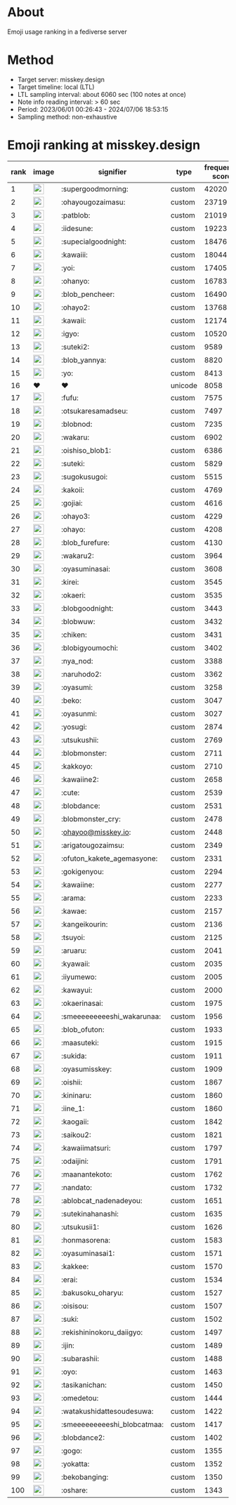 # About
Emoji usage ranking in a fediverse server

# Method
- Target server: misskey.design
- Target timeline: local (LTL)
- LTL sampling interval: about 6060 sec (100 notes at once)
- Note info reading interval: > 60 sec
- Period: 2023/06/01 00:26:43 - 2024/07/06 18:53:15 
- Sampling method: non-exhaustive

# Emoji ranking at misskey.design

|rank|image|signifier|type|frequency score|
|----|----|----|----|----|
|1|<img height="24" src="https://misskey.design/emoji/supergoodmorning.webp">|:supergoodmorning:|custom|42020|
|2|<img height="24" src="https://misskey.design/emoji/ohayougozaimasu.webp">|:ohayougozaimasu:|custom|23719|
|3|<img height="24" src="https://misskey.design/emoji/patblob.webp">|:patblob:|custom|21019|
|4|<img height="24" src="https://misskey.design/emoji/iidesune.webp">|:iidesune:|custom|19223|
|5|<img height="24" src="https://misskey.design/emoji/supecialgoodnight.webp">|:supecialgoodnight:|custom|18476|
|6|<img height="24" src="https://misskey.design/emoji/kawaiii.webp">|:kawaiii:|custom|18044|
|7|<img height="24" src="https://misskey.design/emoji/yoi.webp">|:yoi:|custom|17405|
|8|<img height="24" src="https://misskey.design/emoji/ohanyo.webp">|:ohanyo:|custom|16783|
|9|<img height="24" src="https://misskey.design/emoji/blob_pencheer.webp">|:blob_pencheer:|custom|16490|
|10|<img height="24" src="https://misskey.design/emoji/ohayo2.webp">|:ohayo2:|custom|13768|
|11|<img height="24" src="https://misskey.design/emoji/kawaii.webp">|:kawaii:|custom|12174|
|12|<img height="24" src="https://misskey.design/emoji/igyo.webp">|:igyo:|custom|10520|
|13|<img height="24" src="https://misskey.design/emoji/suteki2.webp">|:suteki2:|custom|9589|
|14|<img height="24" src="https://misskey.design/emoji/blob_yannya.webp">|:blob_yannya:|custom|8820|
|15|<img height="24" src="https://misskey.design/emoji/yo.webp">|:yo:|custom|8413|
|16|❤|❤|unicode|8058|
|17|<img height="24" src="https://misskey.design/emoji/fufu.webp">|:fufu:|custom|7575|
|18|<img height="24" src="https://misskey.design/emoji/otsukaresamadseu.webp">|:otsukaresamadseu:|custom|7497|
|19|<img height="24" src="https://misskey.design/emoji/blobnod.webp">|:blobnod:|custom|7235|
|20|<img height="24" src="https://misskey.design/emoji/wakaru.webp">|:wakaru:|custom|6902|
|21|<img height="24" src="https://misskey.design/emoji/oishiso_blob1.webp">|:oishiso_blob1:|custom|6386|
|22|<img height="24" src="https://misskey.design/emoji/suteki.webp">|:suteki:|custom|5829|
|23|<img height="24" src="https://misskey.design/emoji/sugokusugoi.webp">|:sugokusugoi:|custom|5515|
|24|<img height="24" src="https://misskey.design/emoji/kakoii.webp">|:kakoii:|custom|4769|
|25|<img height="24" src="https://misskey.design/emoji/gojiai.webp">|:gojiai:|custom|4616|
|26|<img height="24" src="https://misskey.design/emoji/ohayo3.webp">|:ohayo3:|custom|4229|
|27|<img height="24" src="https://misskey.design/emoji/ohayo.webp">|:ohayo:|custom|4208|
|28|<img height="24" src="https://misskey.design/emoji/blob_furefure.webp">|:blob_furefure:|custom|4130|
|29|<img height="24" src="https://misskey.design/emoji/wakaru2.webp">|:wakaru2:|custom|3964|
|30|<img height="24" src="https://misskey.design/emoji/oyasuminasai.webp">|:oyasuminasai:|custom|3608|
|31|<img height="24" src="https://misskey.design/emoji/kirei.webp">|:kirei:|custom|3545|
|32|<img height="24" src="https://misskey.design/emoji/okaeri.webp">|:okaeri:|custom|3535|
|33|<img height="24" src="https://misskey.design/emoji/blobgoodnight.webp">|:blobgoodnight:|custom|3443|
|34|<img height="24" src="https://misskey.design/emoji/blobwuw.webp">|:blobwuw:|custom|3432|
|35|<img height="24" src="https://misskey.design/emoji/chiken.webp">|:chiken:|custom|3431|
|36|<img height="24" src="https://misskey.design/emoji/blobigyoumochi.webp">|:blobigyoumochi:|custom|3402|
|37|<img height="24" src="https://misskey.design/emoji/nya_nod.webp">|:nya_nod:|custom|3388|
|38|<img height="24" src="https://misskey.design/emoji/naruhodo2.webp">|:naruhodo2:|custom|3362|
|39|<img height="24" src="https://misskey.design/emoji/oyasumi.webp">|:oyasumi:|custom|3258|
|40|<img height="24" src="https://misskey.design/emoji/beko.webp">|:beko:|custom|3047|
|41|<img height="24" src="https://misskey.design/emoji/oyasunmi.webp">|:oyasunmi:|custom|3027|
|42|<img height="24" src="https://misskey.design/emoji/yosugi.webp">|:yosugi:|custom|2874|
|43|<img height="24" src="https://misskey.design/emoji/utsukushii.webp">|:utsukushii:|custom|2769|
|44|<img height="24" src="https://misskey.design/emoji/blobmonster.webp">|:blobmonster:|custom|2711|
|45|<img height="24" src="https://misskey.design/emoji/kakkoyo.webp">|:kakkoyo:|custom|2710|
|46|<img height="24" src="https://misskey.design/emoji/kawaiine2.webp">|:kawaiine2:|custom|2658|
|47|<img height="24" src="https://misskey.design/emoji/cute.webp">|:cute:|custom|2539|
|48|<img height="24" src="https://misskey.design/emoji/blobdance.webp">|:blobdance:|custom|2531|
|49|<img height="24" src="https://misskey.design/emoji/blobmonster_cry.webp">|:blobmonster_cry:|custom|2478|
|50|<img height="24" src="https://misskey.design/emoji/ohayoo.webp">|:ohayoo@misskey.io:|custom|2448|
|51|<img height="24" src="https://misskey.design/emoji/arigatougozaimsu.webp">|:arigatougozaimsu:|custom|2349|
|52|<img height="24" src="https://misskey.design/emoji/ofuton_kakete_agemasyone.webp">|:ofuton_kakete_agemasyone:|custom|2331|
|53|<img height="24" src="https://misskey.design/emoji/gokigenyou.webp">|:gokigenyou:|custom|2294|
|54|<img height="24" src="https://misskey.design/emoji/kawaiine.webp">|:kawaiine:|custom|2277|
|55|<img height="24" src="https://misskey.design/emoji/arama.webp">|:arama:|custom|2233|
|56|<img height="24" src="https://misskey.design/emoji/kawae.webp">|:kawae:|custom|2157|
|57|<img height="24" src="https://misskey.design/emoji/kangeikourin.webp">|:kangeikourin:|custom|2136|
|58|<img height="24" src="https://misskey.design/emoji/tsuyoi.webp">|:tsuyoi:|custom|2125|
|59|<img height="24" src="https://misskey.design/emoji/aruaru.webp">|:aruaru:|custom|2041|
|60|<img height="24" src="https://misskey.design/emoji/kyawaii.webp">|:kyawaii:|custom|2035|
|61|<img height="24" src="https://misskey.design/emoji/iiyumewo.webp">|:iiyumewo:|custom|2005|
|62|<img height="24" src="https://misskey.design/emoji/kawayui.webp">|:kawayui:|custom|2000|
|63|<img height="24" src="https://misskey.design/emoji/okaerinasai.webp">|:okaerinasai:|custom|1975|
|64|<img height="24" src="https://misskey.design/emoji/smeeeeeeeeeshi_wakarunaa.webp">|:smeeeeeeeeeshi_wakarunaa:|custom|1956|
|65|<img height="24" src="https://misskey.design/emoji/blob_ofuton.webp">|:blob_ofuton:|custom|1933|
|66|<img height="24" src="https://misskey.design/emoji/maasuteki.webp">|:maasuteki:|custom|1915|
|67|<img height="24" src="https://misskey.design/emoji/sukida.webp">|:sukida:|custom|1911|
|68|<img height="24" src="https://misskey.design/emoji/oyasumisskey.webp">|:oyasumisskey:|custom|1909|
|69|<img height="24" src="https://misskey.design/emoji/oishii.webp">|:oishii:|custom|1867|
|70|<img height="24" src="https://misskey.design/emoji/kininaru.webp">|:kininaru:|custom|1860|
|71|<img height="24" src="https://misskey.design/emoji/iine_1.webp">|:iine_1:|custom|1860|
|72|<img height="24" src="https://misskey.design/emoji/kaogaii.webp">|:kaogaii:|custom|1842|
|73|<img height="24" src="https://misskey.design/emoji/saikou2.webp">|:saikou2:|custom|1821|
|74|<img height="24" src="https://misskey.design/emoji/kawaiimatsuri.webp">|:kawaiimatsuri:|custom|1797|
|75|<img height="24" src="https://misskey.design/emoji/odaijini.webp">|:odaijini:|custom|1791|
|76|<img height="24" src="https://misskey.design/emoji/maanantekoto.webp">|:maanantekoto:|custom|1762|
|77|<img height="24" src="https://misskey.design/emoji/nandato.webp">|:nandato:|custom|1732|
|78|<img height="24" src="https://misskey.design/emoji/ablobcat_nadenadeyou.webp">|:ablobcat_nadenadeyou:|custom|1651|
|79|<img height="24" src="https://misskey.design/emoji/sutekinahanashi.webp">|:sutekinahanashi:|custom|1635|
|80|<img height="24" src="https://misskey.design/emoji/utsukusii1.webp">|:utsukusii1:|custom|1626|
|81|<img height="24" src="https://misskey.design/emoji/honmasorena.webp">|:honmasorena:|custom|1583|
|82|<img height="24" src="https://misskey.design/emoji/oyasuminasai1.webp">|:oyasuminasai1:|custom|1571|
|83|<img height="24" src="https://misskey.design/emoji/kakkee.webp">|:kakkee:|custom|1570|
|84|<img height="24" src="https://misskey.design/emoji/erai.webp">|:erai:|custom|1534|
|85|<img height="24" src="https://misskey.design/emoji/bakusoku_oharyu.webp">|:bakusoku_oharyu:|custom|1527|
|86|<img height="24" src="https://misskey.design/emoji/oisisou.webp">|:oisisou:|custom|1507|
|87|<img height="24" src="https://misskey.design/emoji/suki.webp">|:suki:|custom|1502|
|88|<img height="24" src="https://misskey.design/emoji/rekishininokoru_daiigyo.webp">|:rekishininokoru_daiigyo:|custom|1497|
|89|<img height="24" src="https://misskey.design/emoji/ijin.webp">|:ijin:|custom|1489|
|90|<img height="24" src="https://misskey.design/emoji/subarashii.webp">|:subarashii:|custom|1488|
|91|<img height="24" src="https://misskey.design/emoji/oyo.webp">|:oyo:|custom|1463|
|92|<img height="24" src="https://misskey.design/emoji/tasikanichan.webp">|:tasikanichan:|custom|1450|
|93|<img height="24" src="https://misskey.design/emoji/omedetou.webp">|:omedetou:|custom|1444|
|94|<img height="24" src="https://misskey.design/emoji/watakushidattesoudesuwa.webp">|:watakushidattesoudesuwa:|custom|1422|
|95|<img height="24" src="https://misskey.design/emoji/smeeeeeeeeeshi_blobcatmaa.webp">|:smeeeeeeeeeshi_blobcatmaa:|custom|1417|
|96|<img height="24" src="https://misskey.design/emoji/blobdance2.webp">|:blobdance2:|custom|1402|
|97|<img height="24" src="https://misskey.design/emoji/gogo.webp">|:gogo:|custom|1355|
|98|<img height="24" src="https://misskey.design/emoji/yokatta.webp">|:yokatta:|custom|1352|
|99|<img height="24" src="https://misskey.design/emoji/bekobanging.webp">|:bekobanging:|custom|1350|
|100|<img height="24" src="https://misskey.design/emoji/oshare.webp">|:oshare:|custom|1343|
